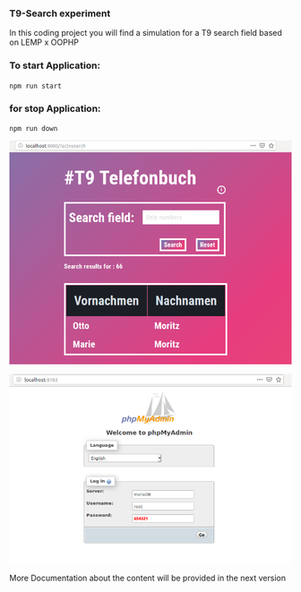 
### T9-Search experiment     
In this coding project you will find a simulation for a T9 search field based on LEMP x OOPHP 

### To start Application: 
``npm run start``
### for stop Application:
``npm run down``

![Application](https://github.com/Pringmore/T9-search/blob/T00/code/assets/img/localhost.png)

![PhpMyAdmin](https://github.com/Pringmore/T9-search/blob/T00/code/assets/img/phpMyAdmin.png)

More Documentation about the content will be provided in the next version
